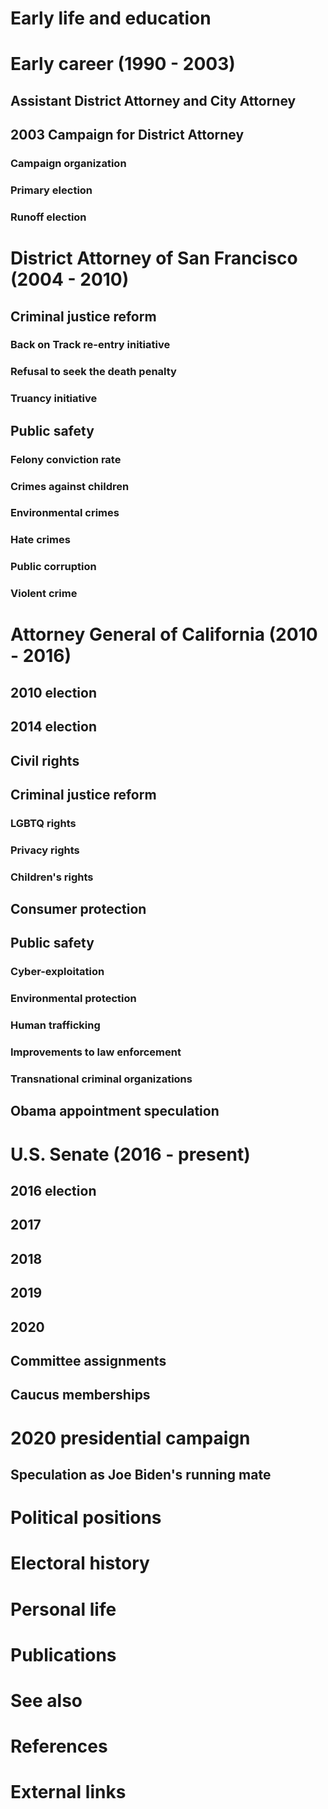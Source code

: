 # 
# Early life and education
# Early career (1990 - 2003)
## Assistant District Attorney and City Attorney
## 2003 Campaign for District Attorney
### Campaign organization
### Primary election
### Runoff election
# District Attorney of San Francisco (2004 - 2010)
## Criminal justice reform
### Back on Track re-entry initiative
### Refusal to seek the death penalty
### Truancy initiative
## Public safety
### Felony conviction rate
### Crimes against children
### Environmental crimes
### Hate crimes
### Public corruption
### Violent crime
# Attorney General of California (2010 - 2016)
## 2010 election
## 2014 election
## Civil rights
## Criminal justice reform
### LGBTQ rights
### Privacy rights
### Children's rights
## Consumer protection
## Public safety
### Cyber-exploitation
### Environmental protection
### Human trafficking
### Improvements to law enforcement
### Transnational criminal organizations
## Obama appointment speculation
# U.S. Senate (2016 - present)
## 2016 election
## 2017
## 2018
## 2019
## 2020
## Committee assignments
## Caucus memberships
# 2020 presidential campaign
## Speculation as Joe Biden's running mate
# Political positions
# Electoral history
# Personal life
# Publications
# See also
# References
# External links